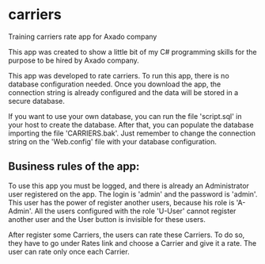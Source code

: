 # carriers
Training carriers rate app for Axado company

This app was created to show a little bit of my C# programming skills for the purpose to be hired by Axado company.

This app was developed to rate carriers. To run this app, there is no database configuration needed. Once you download the app, the connection string is already configured and the data will be stored in a secure database.

If you want to use your own database, you can run the file 'script.sql' in your host to create the database. After that, you can populate the database importing the file 'CARRIERS.bak'. Just remember to change the connection string on the 'Web.config' file with your database configuration.

Business rules of the app:
--------------------------
To use this app you must be logged, and there is already an Administrator user registered on the app. The login is 'admin' and the password is 'admin'. This user has the power of register another users, because his role is 'A-Admin'. All the users configured with the role 'U-User' cannot register another user and the User button is invisible for these users.

After register some Carriers, the users can rate these Carriers. To do so, they have to go under Rates link and choose a Carrier and give it a rate. The user can rate only once each Carrier.
